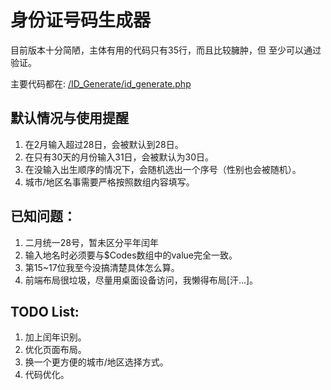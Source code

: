 # 身份证号码生成器  
目前版本十分简陋，主体有用的代码只有35行，而且比较臃肿，但 至少可以通过验证。

主要代码都在: [/ID_Generate/id_generate.php](https://github.com/Apiclo/ChinaID_Generate/blob/master/ID_Generate/id_generate.php)  
## 默认情况与使用提醒
1. 在2月输入超过28日，会被默认到28日。
2. 在只有30天的月份输入31日，会被默认为30日。
3. 在没输入出生顺序的情况下，会随机选出一个序号（性别也会被随机）。
4. 城市/地区名事需要严格按照数组内容填写。    

## 已知问题： 
1. 二月统一28号，暂未区分平年闰年  
2. 输入地名时必须要与$Codes数组中的value完全一致。
3. 第15~17位我至今没搞清楚具体怎么算。
4. 前端布局很垃圾，尽量用桌面设备访问，我懒得布局[汗...]。

## TODO List:
1. 加上闰年识别。
2. 优化页面布局。
3. 换一个更方便的城市/地区选择方式。
4. 代码优化。
